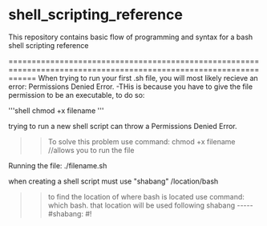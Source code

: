 # shell_scripting_reference
This repository contains basic flow of programming and syntax for a bash shell scripting reference

==================================================================================================================
When trying to run your first .sh file, you will most likely recieve an error: Permissions Denied Error.
-THis is because you have to give the file permission to be an executable, to do so:

'''shell
chmod +x filename '''

trying to run a new shell script can throw a Permissions Denied Error.
>> To solve this problem use command: chmod +x filename //allows you to run the file

Running the file: ./filename.sh

when creating a shell script must use "shabang" /location/bash
>>to find the location of where bash is located use command: which bash. that location will be used following shabang
-----#shabang: #!


